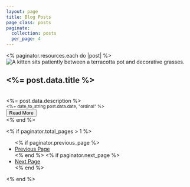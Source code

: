 ```yaml
---
layout: page
title: Blog Posts
page_class: posts
paginate:
  collection: posts
  per_page: 4
---
```


<section role="list" class="grid">
  <% paginator.resources.each do |post| %>
    <article>
      <img
        slot="image"
        src="<%= post.data.image || 'https://placehold.co/778x438?text=Hello+Ruby' %>"
        alt="A kitten sits patiently between a terracotta pot and decorative grasses."
      />
      <h2><%= post.data.title %></h2><br />
      <%= post.data.description %><br />
      <small><%= date_to_string post.data.date, "ordinal" %></small>
      <footer>
        <a href="<%= post.relative_url %>" >
          <button>Read More</button>
        </a>
      </footer>
    </article>
  <% end %>
</section>


<% if paginator.total_pages > 1 %>

  <ul class="pagination">
    <% if paginator.previous_page %>
    <li>
      <a href="<%= paginator.previous_page_path %>">Previous Page</a>
    </li>
    <% end %>
    <% if paginator.next_page %>
    <li>
      <a href="<%= paginator.next_page_path %>">Next Page</a>
    </li>
    <% end %>
  </ul>
<% end %>
